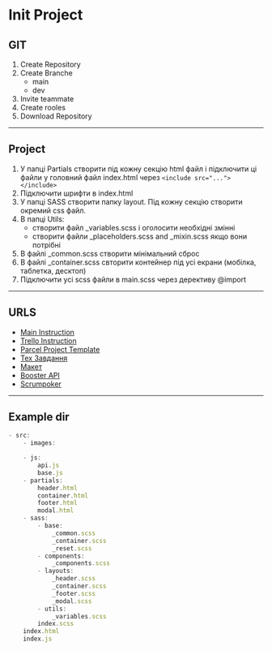 # Init Project

## **GIT**
1. Create Repository
1. Create Branche
    - main
    - dev
1. Invite teammate
1. Create rooles
1. Download Repository
---

## **Project**
1. У папці Partials створити під кожну секцію html файл і підключити ці файли у головний файл index.html через `<include src="..."></include>`
1. Підключити шрифти в index.html
1. У папці SASS створити папку layout. Під кожну секцію створити окремий css файл.
1. В папці Utils:
    - створити файл _variables.scss і оголосити необхідні змінні
    - створити файли _placeholders.scss and _mixin.scss якщо вони потрібні
1. В файлі _common.scss створити мінімальний сброс
1. В файлі _container.scss свторити контейнер під усі екрани (мобілка, таблетка, десктоп)
1. Підключити усі scss файли в main.scss через дерективу @import
---
## URLS
- [Main Instruction](https://docs.google.com/document/d/1HtW1f15o_TCBVMB7CW_cu6g2p8cPiradkET99X85nYI/edit)
- [Trello Instruction](https://docs.google.com/document/d/1PvwscZhKhXM_ow0_RMJEWJ2xgtsEb65lLeGG3mEzFMs/edit)
- [Parcel Project Template](https://github.com/goitacademy/parcel-project-template)
- [Тех Завдання](https://docs.google.com/spreadsheets/d/19zS365fIf0gNfE8-Q-ruMeYiI7GVlrtNLl45MvLXDPs/edit#gid=0)
- [Макет](https://www.figma.com/file/AOs5DvnIvdZ67VSFGB2vXc/EVENT-BOOSTER-(Copy))
- [Booster API](https://developer.ticketmaster.com/products-and-docs/apis/discovery-api/v2/)
- [Scrumpoker](https://www.scrumpoker-online.org/en/)
---
## Example dir
```js
- src:
    - images:

    - js:
        api.js
        base.js
    - partials:
        header.html
        container.html
        footer.html
        modal.html
    - sass:
        - base:
            _common.scss
            _container.scss
            _reset.scss
        - components:
            _components.scss
        - layouts:
            _header.scss
            _container.scss
            _footer.scss
            _modal.scss
        - utils:
            _variables.scss
        index.scss
    index.html
    index.js

```



